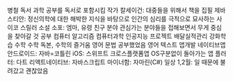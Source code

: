 병철
	독서
		과학 공부를 독서로 포함시킴
	작가
		칼세이건: 대중들을 위해서 책을 집필
		제바스티안: 정신의학에 대한 해박한 지식을 바탕으로 인간의 심리를 극적으로 묘사하는 사이코 스릴러 소설
			소포: 엠마, 유령 친구
	분야
		관심가는 분야들을 접해보면서 무게 중심을 찾아갈 것
	공부
		컴퓨터
			알고리즘
			컴퓨터과학
			인공지능
			프로젝트
				배달실적관리
				강화학습
		수학
			수학 독본, 수학의 즐거움
		영어
			문법 공부했었음
			영어 텍스트
	앱개발
		네이티브앱
			안드로이드: 자바=코틀린
			iOS: 스위프트
		크로스플랫폼앱
			OS구분없이 돌아가는 앱
				플러터: 다트
				리액트네이티브: 자바스크립트
				마이너함: 자마린(C#)
	일상
		1,2월: 일 때문에 불려갔고 괜찮았음

